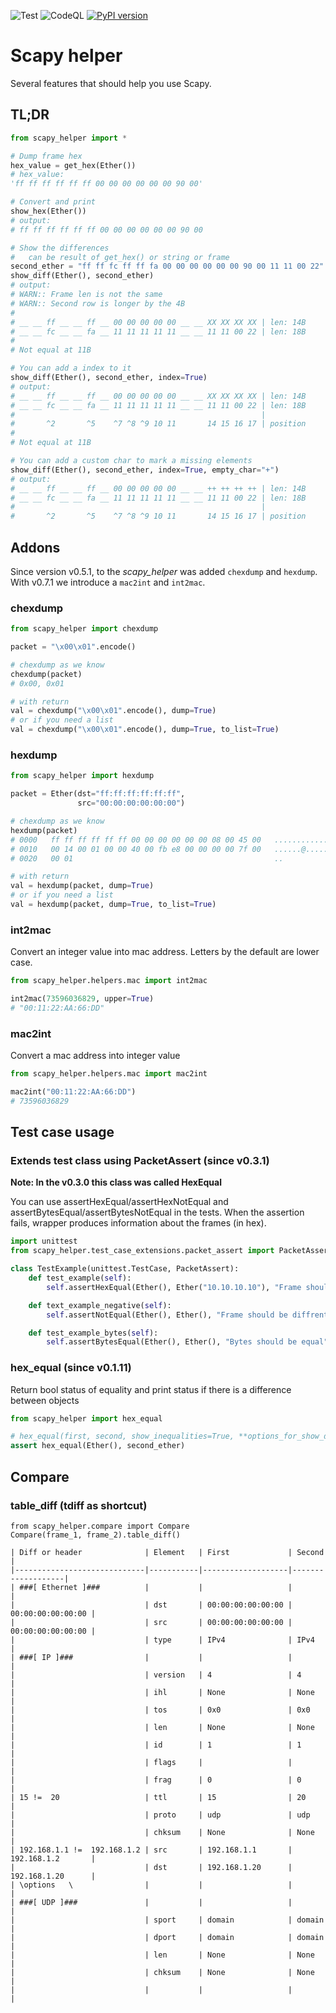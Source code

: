 ![Test](https://github.com/NexSabre/scapy_helper/workflows/Test/badge.svg?branch=master)
![CodeQL](https://github.com/NexSabre/scapy_helper/workflows/CodeQL/badge.svg?branch=master)
[![PyPI version](https://badge.fury.io/py/scapy-helper.svg)](https://badge.fury.io/py/scapy-helper)

# Scapy helper
Several features that should help you use Scapy.

## TL;DR
```python
from scapy_helper import *

# Dump frame hex
hex_value = get_hex(Ether())
# hex_value: 
'ff ff ff ff ff ff 00 00 00 00 00 00 90 00'

# Convert and print 
show_hex(Ether())
# output: 
# ff ff ff ff ff ff 00 00 00 00 00 00 90 00

# Show the differences
#   can be result of get_hex() or string or frame
second_ether = "ff ff fc ff ff fa 00 00 00 00 00 00 90 00 11 11 00 22" 
show_diff(Ether(), second_ether)
# output: 
# WARN:: Frame len is not the same
# WARN:: Second row is longer by the 4B
#
# __ __ ff __ __ ff __ 00 00 00 00 00 __ __ XX XX XX XX | len: 14B
# __ __ fc __ __ fa __ 11 11 11 11 11 __ __ 11 11 00 22 | len: 18B
#
# Not equal at 11B

# You can add a index to it
show_diff(Ether(), second_ether, index=True)
# output: 
# __ __ ff __ __ ff __ 00 00 00 00 00 __ __ XX XX XX XX | len: 14B
# __ __ fc __ __ fa __ 11 11 11 11 11 __ __ 11 11 00 22 | len: 18B
#                                                       |
#       ^2       ^5    ^7 ^8 ^9 10 11       14 15 16 17 | position
#
# Not equal at 11B

# You can add a custom char to mark a missing elements
show_diff(Ether(), second_ether, index=True, empty_char="+")
# output: 
# __ __ ff __ __ ff __ 00 00 00 00 00 __ __ ++ ++ ++ ++ | len: 14B
# __ __ fc __ __ fa __ 11 11 11 11 11 __ __ 11 11 00 22 | len: 18B
#                                                       |
#       ^2       ^5    ^7 ^8 ^9 10 11       14 15 16 17 | position
```

## Addons
Since version v0.5.1, to the _scapy_helper_ was added `chexdump` and `hexdump`. 
With v0.7.1 we introduce a `mac2int` and `int2mac`. 

### chexdump
```python
from scapy_helper import chexdump

packet = "\x00\x01".encode()

# chexdump as we know 
chexdump(packet)
# 0x00, 0x01

# with return 
val = chexdump("\x00\x01".encode(), dump=True)
# or if you need a list
val = chexdump("\x00\x01".encode(), dump=True, to_list=True)
```

### hexdump
```python
from scapy_helper import hexdump

packet = Ether(dst="ff:ff:ff:ff:ff:ff",
               src="00:00:00:00:00:00")

# chexdump as we know 
hexdump(packet)
# 0000   ff ff ff ff ff ff 00 00 00 00 00 00 08 00 45 00   ..............E.
# 0010   00 14 00 01 00 00 40 00 fb e8 00 00 00 00 7f 00   ......@.........
# 0020   00 01                                             ..

# with return 
val = hexdump(packet, dump=True)
# or if you need a list
val = hexdump(packet, dump=True, to_list=True)
```

### int2mac
Convert an integer value into mac address. Letters by the default are lower case. 
```python
from scapy_helper.helpers.mac import int2mac

int2mac(73596036829, upper=True)
# "00:11:22:AA:66:DD"
```

### mac2int
Convert a mac address into integer value 
```python
from scapy_helper.helpers.mac import mac2int

mac2int("00:11:22:AA:66:DD")
# 73596036829
```

## Test case usage
### Extends test class using PacketAssert (since v0.3.1)
__Note: In the v0.3.0 this class was called HexEqual__

You can use assertHexEqual/assertHexNotEqual and assertBytesEqual/assertBytesNotEqual in the tests.
When the assertion fails, wrapper produces information about the frames (in hex).

```python
import unittest
from scapy_helper.test_case_extensions.packet_assert import PacketAssert

class TestExample(unittest.TestCase, PacketAssert):
    def test_example(self):
        self.assertHexEqual(Ether(), Ether("10.10.10.10"), "Frame should be the same")

    def text_example_negative(self):
        self.assertNotEqual(Ether(), Ether(), "Frame should be diffrent")

    def test_example_bytes(self):
        self.assertBytesEqual(Ether(), Ether(), "Bytes should be equal")
```


### hex_equal (since v0.1.11)
Return bool status of equality and print status if there is a difference between objects
```python
from scapy_helper import hex_equal

# hex_equal(first, second, show_inequalities=True, **options_for_show_diff):
assert hex_equal(Ether(), second_ether)
```

## Compare
### table_diff (tdiff as shortcut)
```text
from scapy_helper.compare import Compare
Compare(frame_1, frame_2).table_diff()

| Diff or header              | Element   | First             | Second            |
|-----------------------------|-----------|-------------------|-------------------|
| ###[ Ethernet ]###          |           |                   |                   |
|                             | dst       | 00:00:00:00:00:00 | 00:00:00:00:00:00 |
|                             | src       | 00:00:00:00:00:00 | 00:00:00:00:00:00 |
|                             | type      | IPv4              | IPv4              |
| ###[ IP ]###                |           |                   |                   |
|                             | version   | 4                 | 4                 |
|                             | ihl       | None              | None              |
|                             | tos       | 0x0               | 0x0               |
|                             | len       | None              | None              |
|                             | id        | 1                 | 1                 |
|                             | flags     |                   |                   |
|                             | frag      | 0                 | 0                 |
| 15 !=  20                   | ttl       | 15                | 20                |
|                             | proto     | udp               | udp               |
|                             | chksum    | None              | None              |
| 192.168.1.1 !=  192.168.1.2 | src       | 192.168.1.1       | 192.168.1.2       |
|                             | dst       | 192.168.1.20      | 192.168.1.20      |
| \options   \                |           |                   |                   |
| ###[ UDP ]###               |           |                   |                   |
|                             | sport     | domain            | domain            |
|                             | dport     | domain            | domain            |
|                             | len       | None              | None              |
|                             | chksum    | None              | None              |
|                             |           |                   |                   |

```